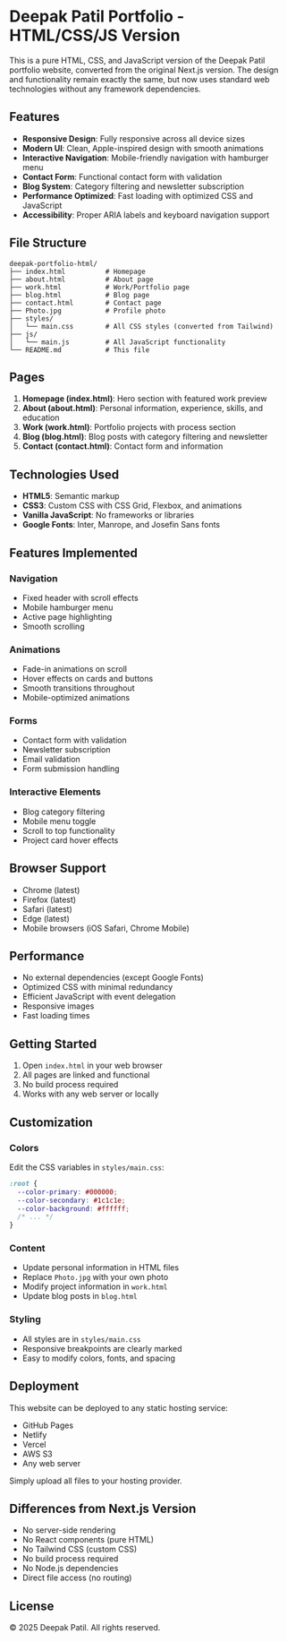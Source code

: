 # Deepak Patil Portfolio - HTML/CSS/JS Version

This is a pure HTML, CSS, and JavaScript version of the Deepak Patil portfolio website, converted from the original Next.js version. The design and functionality remain exactly the same, but now uses standard web technologies without any framework dependencies.

## Features

- **Responsive Design**: Fully responsive across all device sizes
- **Modern UI**: Clean, Apple-inspired design with smooth animations
- **Interactive Navigation**: Mobile-friendly navigation with hamburger menu
- **Contact Form**: Functional contact form with validation
- **Blog System**: Category filtering and newsletter subscription
- **Performance Optimized**: Fast loading with optimized CSS and JavaScript
- **Accessibility**: Proper ARIA labels and keyboard navigation support

## File Structure

```
deepak-portfolio-html/
├── index.html          # Homepage
├── about.html          # About page
├── work.html           # Work/Portfolio page
├── blog.html           # Blog page
├── contact.html        # Contact page
├── Photo.jpg           # Profile photo
├── styles/
│   └── main.css        # All CSS styles (converted from Tailwind)
├── js/
│   └── main.js         # All JavaScript functionality
└── README.md           # This file
```

## Pages

1. **Homepage (index.html)**: Hero section with featured work preview
2. **About (about.html)**: Personal information, experience, skills, and education
3. **Work (work.html)**: Portfolio projects with process section
4. **Blog (blog.html)**: Blog posts with category filtering and newsletter
5. **Contact (contact.html)**: Contact form and information

## Technologies Used

- **HTML5**: Semantic markup
- **CSS3**: Custom CSS with CSS Grid, Flexbox, and animations
- **Vanilla JavaScript**: No frameworks or libraries
- **Google Fonts**: Inter, Manrope, and Josefin Sans fonts

## Features Implemented

### Navigation
- Fixed header with scroll effects
- Mobile hamburger menu
- Active page highlighting
- Smooth scrolling

### Animations
- Fade-in animations on scroll
- Hover effects on cards and buttons
- Smooth transitions throughout
- Mobile-optimized animations

### Forms
- Contact form with validation
- Newsletter subscription
- Email validation
- Form submission handling

### Interactive Elements
- Blog category filtering
- Mobile menu toggle
- Scroll to top functionality
- Project card hover effects

## Browser Support

- Chrome (latest)
- Firefox (latest)
- Safari (latest)
- Edge (latest)
- Mobile browsers (iOS Safari, Chrome Mobile)

## Performance

- No external dependencies (except Google Fonts)
- Optimized CSS with minimal redundancy
- Efficient JavaScript with event delegation
- Responsive images
- Fast loading times

## Getting Started

1. Open `index.html` in your web browser
2. All pages are linked and functional
3. No build process required
4. Works with any web server or locally

## Customization

### Colors
Edit the CSS variables in `styles/main.css`:
```css
:root {
  --color-primary: #000000;
  --color-secondary: #1c1c1e;
  --color-background: #ffffff;
  /* ... */
}
```

### Content
- Update personal information in HTML files
- Replace `Photo.jpg` with your own photo
- Modify project information in `work.html`
- Update blog posts in `blog.html`

### Styling
- All styles are in `styles/main.css`
- Responsive breakpoints are clearly marked
- Easy to modify colors, fonts, and spacing

## Deployment

This website can be deployed to any static hosting service:
- GitHub Pages
- Netlify
- Vercel
- AWS S3
- Any web server

Simply upload all files to your hosting provider.

## Differences from Next.js Version

- No server-side rendering
- No React components (pure HTML)
- No Tailwind CSS (custom CSS)
- No build process required
- No Node.js dependencies
- Direct file access (no routing)

## License

© 2025 Deepak Patil. All rights reserved.
